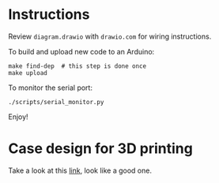 # Instructions

Review `diagram.drawio` with `drawio.com` for wiring instructions.

To build and upload new code to an Arduino:
``` shell
make find-dep  # this step is done once
make upload
```

To monitor the serial port:
``` shell
./scripts/serial_monitor.py
```

Enjoy!


# Case design for 3D printing

Take a look at this [link](https://www.thingiverse.com/thing:64008),
look like a good one.

